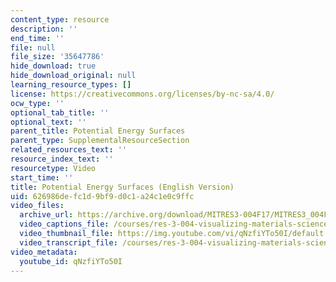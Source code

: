 ```yaml
---
content_type: resource
description: ''
end_time: ''
file: null
file_size: '35647786'
hide_download: true
hide_download_original: null
learning_resource_types: []
license: https://creativecommons.org/licenses/by-nc-sa/4.0/
ocw_type: ''
optional_tab_title: ''
optional_text: ''
parent_title: Potential Energy Surfaces
parent_type: SupplementalResourceSection
related_resources_text: ''
resource_index_text: ''
resourcetype: Video
start_time: ''
title: Potential Energy Surfaces (English Version)
uid: 626986de-fc1d-9bf9-d0c1-a24c1e0c9ffc
video_files:
  archive_url: https://archive.org/download/MITRES3-004F17/MITRES3_004F17_2017EPFL_moral_en_300k.mp4
  video_captions_file: /courses/res-3-004-visualizing-materials-science-fall-2017/2e1ae457d37d59489796b114eec0a82a_qNzfiYTo50I.vtt
  video_thumbnail_file: https://img.youtube.com/vi/qNzfiYTo50I/default.jpg
  video_transcript_file: /courses/res-3-004-visualizing-materials-science-fall-2017/fab51628d79f8b88c1230d46367c11e2_qNzfiYTo50I.pdf
video_metadata:
  youtube_id: qNzfiYTo50I
---
```

